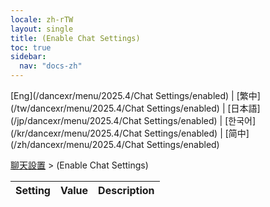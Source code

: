 ```yaml
---
locale: zh-rTW
layout: single
title: (Enable Chat Settings)
toc: true
sidebar:
  nav: "docs-zh"
---
```

[Eng](/dancexr/menu/2025.4/Chat Settings/enabled) | [繁中](/tw/dancexr/menu/2025.4/Chat Settings/enabled) | [日本語](/jp/dancexr/menu/2025.4/Chat Settings/enabled) | [한국어](/kr/dancexr/menu/2025.4/Chat Settings/enabled) | [简中](/zh/dancexr/menu/2025.4/Chat Settings/enabled)

[聊天設置](../menu#聊天設置) > (Enable Chat Settings)



| Setting | Value | Description |
| :--- | --- | :--- |
